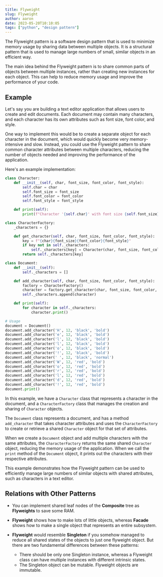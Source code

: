 ```yaml
---
title: Flyweight
slug: Flyweight
author: aaron
date: 2023-05-20T10:10:05
tags: ["python", "design pattern"]
---
```



The Flyweight pattern is a software design pattern that is used to minimize memory usage by sharing data between multiple objects. It is a structural pattern that is used to manage large numbers of small, similar objects in an efficient way.

The main idea behind the Flyweight pattern is to share common parts of objects between multiple instances, rather than creating new instances for each object. This can help to reduce memory usage and improve the performance of your code.

## Example

Let's say you are building a text editor application that allows users to create and edit documents. Each document may contain many characters, and each character has its own attributes such as font size, font color, and style.

One way to implement this would be to create a separate object for each character in the document, which would quickly become very memory-intensive and slow. Instead, you could use the Flyweight pattern to share common character attributes between multiple characters, reducing the number of objects needed and improving the performance of the application.

Here's an example implementation:

```python
class Character:
    def __init__(self, char, font_size, font_color, font_style):
        self.char = char
        self.font_size = font_size
        self.font_color = font_color
        self.font_style = font_style

    def print(self):
        print(f"Character '{self.char}' with font size {self.font_size}, color {self.font_color} and style {self.font_style}")

class CharacterFactory:
    _characters = {}

    def get_character(self, char, font_size, font_color, font_style):
        key = f"{char}{font_size}{font_color}{font_style}"
        if key not in self._characters:
            self._characters[key] = Character(char, font_size, font_color, font_style)
        return self._characters[key]

class Document:
    def __init__(self):
        self._characters = []

    def add_character(self, char, font_size, font_color, font_style):
        factory = CharacterFactory()
        character = factory.get_character(char, font_size, font_color, font_style)
        self._characters.append(character)

    def print(self):
        for character in self._characters:
            character.print()

# Usage
document = Document()
document.add_character('H', 12, 'black', 'bold')
document.add_character('e', 12, 'black', 'bold')
document.add_character('l', 12, 'black', 'bold')
document.add_character('l', 12, 'black', 'bold')
document.add_character('o', 12, 'black', 'bold')
document.add_character('!', 12, 'black', 'bold')
document.add_character(' ', 12, 'black', 'normal')
document.add_character('W', 12, 'red', 'bold')
document.add_character('o', 12, 'red', 'bold')
document.add_character('r', 12, 'red', 'bold')
document.add_character('l', 12, 'red', 'bold')
document.add_character('d', 12, 'red', 'bold')
document.add_character('!', 12, 'red', 'bold')
document.print()
```

In this example, we have a `Character` class that represents a character in the document, and a `CharacterFactory` class that manages the creation and sharing of `Character` objects.

The `Document` class represents a document, and has a method `add_character` that takes character attributes and uses the `CharacterFactory` to create or retrieve a shared `Character` object for that set of attributes.

When we create a `Document` object and add multiple characters with the same attributes, the `CharacterFactory` returns the same shared `Character` object, reducing the memory usage of the application. When we call the `print` method of the `Document` object, it prints out the characters with their respective attributes.

This example demonstrates how the Flyweight pattern can be used to efficiently manage large numbers of similar objects with shared attributes, such as characters in a text editor.

## Relations with Other Patterns

- You can implement shared leaf nodes of the **Composite** tree as **Flyweights** to save some RAM.

- **Flyweight** shows how to make lots of little objects, whereas **Facade** shows how to make a single object that represents an entire subsystem.

- **Flyweight** would resemble **Singleton** if you somehow managed to reduce all shared states of the objects to just one flyweight object. But there are two fundamental differences between these patterns:
  - There should be only one Singleton instance, whereas a Flyweight class can have multiple instances with different intrinsic states.
  - The Singleton object can be mutable. Flyweight objects are immutable.
